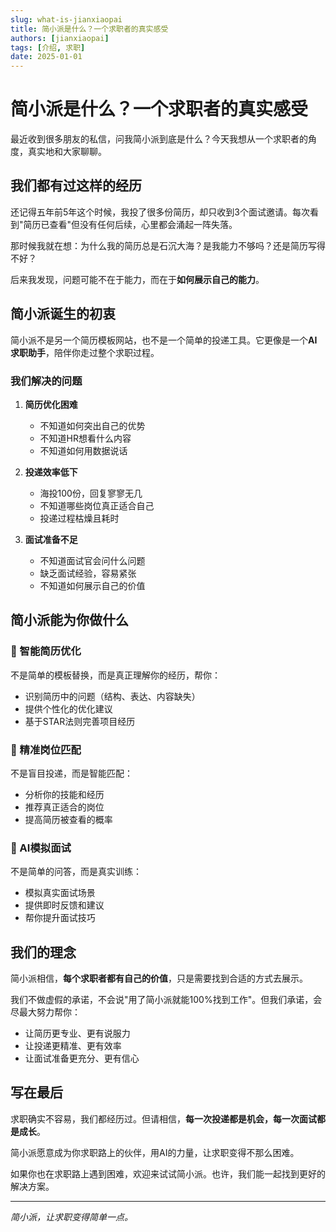 ```yaml
---
slug: what-is-jianxiaopai
title: 简小派是什么？一个求职者的真实感受
authors: [jianxiaopai]
tags: [介绍, 求职]
date: 2025-01-01
---
```


# 简小派是什么？一个求职者的真实感受

最近收到很多朋友的私信，问我简小派到底是什么？今天我想从一个求职者的角度，真实地和大家聊聊。

## 我们都有过这样的经历

还记得五年前5年这个时候，我投了很多份简历，却只收到3个面试邀请。每次看到"简历已查看"但没有任何后续，心里都会涌起一阵失落。

那时候我就在想：为什么我的简历总是石沉大海？是我能力不够吗？还是简历写得不好？

后来我发现，问题可能不在于能力，而在于**如何展示自己的能力**。

## 简小派诞生的初衷

简小派不是另一个简历模板网站，也不是一个简单的投递工具。它更像是一个**AI求职助手**，陪伴你走过整个求职过程。

### 我们解决的问题

1. **简历优化困难**
   - 不知道如何突出自己的优势
   - 不知道HR想看什么内容
   - 不知道如何用数据说话

2. **投递效率低下**
   - 海投100份，回复寥寥无几
   - 不知道哪些岗位真正适合自己
   - 投递过程枯燥且耗时

3. **面试准备不足**
   - 不知道面试官会问什么问题
   - 缺乏面试经验，容易紧张
   - 不知道如何展示自己的价值

## 简小派能为你做什么

### 🤖 智能简历优化
不是简单的模板替换，而是真正理解你的经历，帮你：
- 识别简历中的问题（结构、表达、内容缺失）
- 提供个性化的优化建议
- 基于STAR法则完善项目经历

### 🎯 精准岗位匹配
不是盲目投递，而是智能匹配：
- 分析你的技能和经历
- 推荐真正适合的岗位
- 提高简历被查看的概率

### 💬 AI模拟面试
不是简单的问答，而是真实训练：
- 模拟真实面试场景
- 提供即时反馈和建议
- 帮你提升面试技巧

## 我们的理念

简小派相信，**每个求职者都有自己的价值**，只是需要找到合适的方式去展示。

我们不做虚假的承诺，不会说"用了简小派就能100%找到工作"。但我们承诺，会尽最大努力帮你：
- 让简历更专业、更有说服力
- 让投递更精准、更有效率
- 让面试准备更充分、更有信心

## 写在最后

求职确实不容易，我们都经历过。但请相信，**每一次投递都是机会，每一次面试都是成长**。

简小派愿意成为你求职路上的伙伴，用AI的力量，让求职变得不那么困难。

如果你也在求职路上遇到困难，欢迎来试试简小派。也许，我们能一起找到更好的解决方案。

---

*简小派，让求职变得简单一点。* 
